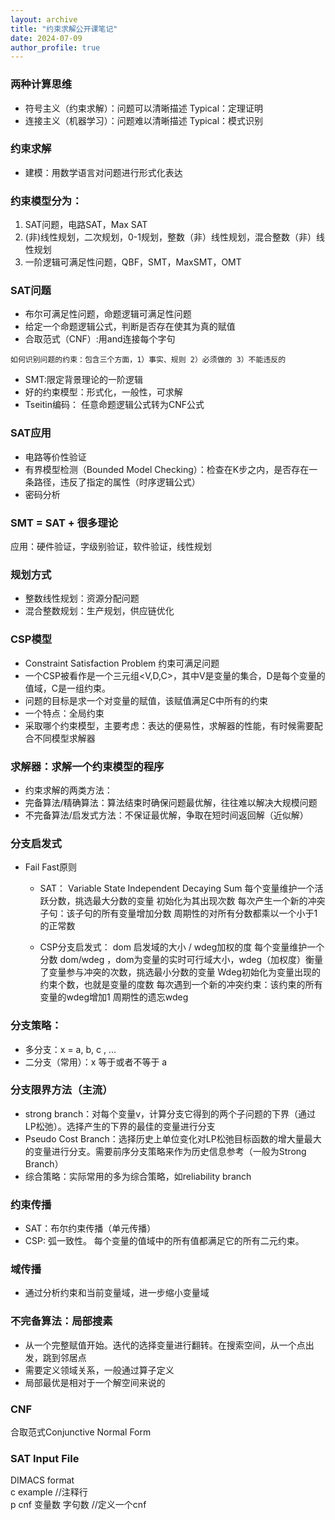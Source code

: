```yaml
---
layout: archive
title: "约束求解公开课笔记"
date: 2024-07-09
author_profile: true
---
```



### 两种计算思维 
- 符号主义（约束求解）：问题可以清晰描述 Typical：定理证明
- 连接主义（机器学习）：问题难以清晰描述 Typical：模式识别

### 约束求解
- 建模：用数学语言对问题进行形式化表达

### 约束模型分为：
1. SAT问题，电路SAT，Max SAT 
2. (非)线性规划，二次规划，0-1规划，整数（非）线性规划，混合整数（非）线性规划
3. 一阶逻辑可满足性问题，QBF，SMT，MaxSMT，OMT

### SAT问题
- 布尔可满足性问题，命题逻辑可满足性问题
- 给定一个命题逻辑公式，判断是否存在使其为真的赋值
- 合取范式（CNF）:用and连接每个字句
  
```
如何识别问题的约束：包含三个方面，1）事实、规则 2）必须做的 3）不能违反的
```

- SMT:限定背景理论的一阶逻辑
- 好的约束模型：形式化，一般性，可求解
- Tseitin编码： 任意命题逻辑公式转为CNF公式

### SAT应用
- 电路等价性验证
- 有界模型检测（Bounded Model Checking）：检查在K步之内，是否存在一条路径，违反了指定的属性（时序逻辑公式）
- 密码分析

### SMT = SAT + 很多理论
应用：硬件验证，字级别验证，软件验证，线性规划

### 规划方式
- 整数线性规划：资源分配问题
- 混合整数规划：生产规划，供应链优化

### CSP模型 
- Constraint Satisfaction Problem 约束可满足问题
- 一个CSP被看作是一个三元组<V,D,C>，其中V是变量的集合，D是每个变量的值域，C是一组约束。
- 问题的目标是求一个对变量的赋值，该赋值满足C中所有的约束
- 一个特点：全局约束
- 采取哪个约束模型，主要考虑：表达的便易性，求解器的性能，有时候需要配合不同模型求解器

### 求解器：求解一个约束模型的程序
- 约束求解的两类方法：
- 完备算法/精确算法：算法结束时确保问题最优解，往往难以解决大规模问题
- 不完备算法/启发式方法：不保证最优解，争取在短时间返回解（近似解）

### 分支启发式 
- Fail Fast原则
  - SAT： Variable State Independent Decaying Sum
    每个变量维护一个活跃分数，挑选最大分数的变量
    初始化为其出现次数
    每次产生一个新的冲突子句：该子句的所有变量增加分数
    周期性的对所有分数都乘以一个小于1的正常数

  - CSP分支启发式： dom 启发域的大小 / wdeg加权的度
    每个变量维护一个分数 dom/wdeg ，dom为变量的实时可行域大小，wdeg（加权度）衡量了变量参与冲突的次数，挑选最小分数的变量
    Wdeg初始化为变量出现的约束个数，也就是变量的度数
    每次遇到一个新的冲突约束：该约束的所有变量的wdeg增加1
    周期性的遗忘wdeg

### 分支策略：
- 多分支：x = a, b, c , ...
- 二分支（常用）：x 等于或者不等于 a

### 分支限界方法（主流）
- strong branch：对每个变量v，计算分支它得到的两个子问题的下界（通过LP松弛）。选择产生的下界的最佳的变量进行分支
- Pseudo Cost Branch：选择历史上单位变化对LP松弛目标函数的增大量最大的变量进行分支。需要前序分支策略来作为历史信息参考（一般为Strong Branch）
- 综合策略：实际常用的多为综合策略，如reliability branch

### 约束传播
- SAT：布尔约束传播（单元传播）
- CSP: 弧一致性。 每个变量的值域中的所有值都满足它的所有二元约束。

### 域传播
- 通过分析约束和当前变量域，进一步缩小变量域

### 不完备算法：局部搜素
- 从一个完整赋值开始。迭代的选择变量进行翻转。在搜索空间，从一个点出发，跳到邻居点
- 需要定义领域关系，一般通过算子定义
- 局部最优是相对于一个解空间来说的


### CNF
合取范式Conjunctive Normal Form
 
 ### SAT Input File
 DIMACS format  
 c example //注释行  
 p cnf 变量数 字句数 //定义一个cnf  
 
 